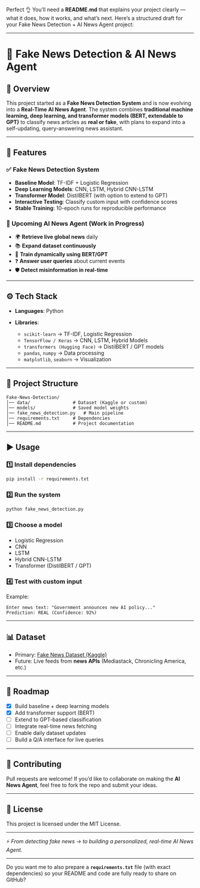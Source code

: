 Perfect 👌 You’ll need a **README.md** that explains your project clearly — what it does, how it works, and what’s next.
Here’s a structured draft for your Fake News Detection + AI News Agent project:

---

# 📰 Fake News Detection & AI News Agent

## 📌 Overview

This project started as a **Fake News Detection System** and is now evolving into a **Real-Time AI News Agent**.
The system combines **traditional machine learning, deep learning, and transformer models (BERT, extendable to GPT)** to classify news articles as **real or fake**, with plans to expand into a self-updating, query-answering news assistant.

---

## 🚀 Features

### ✅ Fake News Detection System

* **Baseline Model**: TF-IDF + Logistic Regression
* **Deep Learning Models**: CNN, LSTM, Hybrid CNN-LSTM
* **Transformer Model**: DistilBERT (with option to extend to GPT)
* **Interactive Testing**: Classify custom input with confidence scores
* **Stable Training**: 10-epoch runs for reproducible performance

### 🔮 Upcoming AI News Agent (Work in Progress)

* 🌍 **Retrieve live global news** daily
* 📚 **Expand dataset continuously**
* 🧠 **Train dynamically using BERT/GPT**
* ❓ **Answer user queries** about current events
* 🛡️ **Detect misinformation in real-time**

---

## ⚙️ Tech Stack

* **Languages**: Python
* **Libraries**:

  * `scikit-learn` → TF-IDF, Logistic Regression
  * `TensorFlow / Keras` → CNN, LSTM, Hybrid Models
  * `transformers (Hugging Face)` → DistilBERT / GPT models
  * `pandas`, `numpy` → Data processing
  * `matplotlib`, `seaborn` → Visualization

---

## 📂 Project Structure

```
Fake-News-Detection/
│── data/                # Dataset (Kaggle or custom)
│── models/              # Saved model weights
│── fake_news_detection.py   # Main pipeline
│── requirements.txt     # Dependencies
│── README.md            # Project documentation
```

---

## ▶️ Usage

### 1️⃣ Install dependencies

```bash
pip install -r requirements.txt
```

### 2️⃣ Run the system

```bash
python fake_news_detection.py
```

### 3️⃣ Choose a model

* Logistic Regression
* CNN
* LSTM
* Hybrid CNN-LSTM
* Transformer (DistilBERT / GPT)

### 4️⃣ Test with custom input

Example:

```
Enter news text: "Government announces new AI policy..."
Prediction: REAL (Confidence: 92%)
```

---

## 📊 Dataset

* Primary: [Fake News Dataset (Kaggle)](https://www.kaggle.com/c/fake-news/data)
* Future: Live feeds from **news APIs** (Mediastack, Chronicling America, etc.)

---

## 🔮 Roadmap

* [x] Build baseline + deep learning models
* [x] Add transformer support (BERT)
* [ ] Extend to GPT-based classification
* [ ] Integrate real-time news fetching
* [ ] Enable daily dataset updates
* [ ] Build a Q/A interface for live queries

---

## 🤝 Contributing

Pull requests are welcome! If you’d like to collaborate on making the **AI News Agent**, feel free to fork the repo and submit your ideas.

---

## 📜 License

This project is licensed under the MIT License.

---

⚡ *From detecting fake news → to building a personalized, real-time AI News Agent.*

---

Do you want me to also prepare a **`requirements.txt`** file (with exact dependencies) so your README and code are fully ready to share on GitHub?
